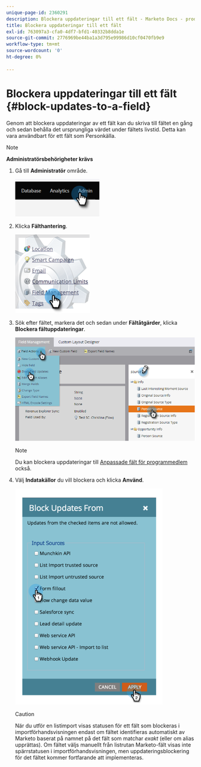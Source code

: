 ```yaml
---
unique-page-id: 2360291
description: Blockera uppdateringar till ett fält - Marketo Docs - produktdokumentation
title: Blockera uppdateringar till ett fält
exl-id: 763097a3-cfa0-4df7-bfd1-40332b8dda1e
source-git-commit: 2776969be44ba1a3d795e99986d10cf0470fb9e9
workflow-type: tm+mt
source-wordcount: '0'
ht-degree: 0%

---
```


# Blockera uppdateringar till ett fält {#block-updates-to-a-field}

Genom att blockera uppdateringar av ett fält kan du skriva till fältet en gång och sedan behålla det ursprungliga värdet under fältets livstid. Detta kan vara användbart för ett fält som Personkälla.

>[!NOTE]
>
>**Administratörsbehörigheter krävs**

1. Gå till **Administratör** område.

   ![](assets/block-updates-to-a-field-1.png)

1. Klicka **Fälthantering**.

   ![](assets/block-updates-to-a-field-2.png)

1. Sök efter fältet, markera det och sedan under **Fältåtgärder**, klicka **Blockera fältuppdateringar**.

   ![](assets/block-updates-to-a-field-3.png)

   >[!NOTE]
   >
   >Du kan blockera uppdateringar till [Anpassade fält för programmedlem](/help/marketo/product-docs/core-marketo-concepts/programs/working-with-programs/program-member-custom-fields.md) också.

1. Välj **Indatakällor** du vill blockera och klicka **Använd**.

   ![](assets/block-updates-to-a-field-4.png)

   >[!CAUTION]
   >
   >När du utför en listimport visas statusen för ett fält som blockeras i importförhandsvisningen endast om fältet identifieras automatiskt av Marketo baserat på namnet på det fält som matchar _exakt_ (eller om alias upprättas). Om fältet väljs manuellt från listrutan Marketo-fält visas inte spärrstatusen i importförhandsvisningen, men uppdateringsblockering för det fältet kommer fortfarande att implementeras.
